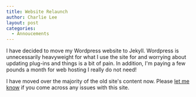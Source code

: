 ```yaml
---
title: Website Relaunch
author: Charlie Lee
layout: post
categories:
  - Annoucements
---
```

I have decided to move my Wordpress website to Jekyll. Wordpress is unnecessarily heavyweight for what I use the site for and worrying about updating plug-ins and things is a bit of pain. In addition, I'm paying a few pounds a month for web hosting I really do not need!

I have moved over the majority of the old site's content now. Please [let me know](contact) if you come across any issues with this site.